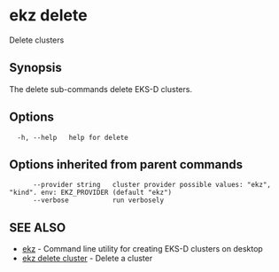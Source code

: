 # ekz delete

Delete clusters

## Synopsis

The delete sub-commands delete EKS-D clusters.

## Options

```text
  -h, --help   help for delete
```

## Options inherited from parent commands

```text
      --provider string   cluster provider possible values: "ekz", "kind". env: EKZ_PROVIDER (default "ekz")
      --verbose           run verbosely
```

## SEE ALSO

* [ekz](ekz.md)     - Command line utility for creating EKS-D clusters on desktop
* [ekz delete cluster](ekz_delete_cluster.md)     - Delete a cluster

